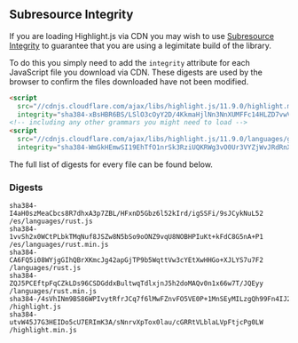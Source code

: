 ## Subresource Integrity

If you are loading Highlight.js via CDN you may wish to use [Subresource Integrity](https://developer.mozilla.org/en-US/docs/Web/Security/Subresource_Integrity) to guarantee that you are using a legimitate build of the library.

To do this you simply need to add the `integrity` attribute for each JavaScript file you download via CDN. These digests are used by the browser to confirm the files downloaded have not been modified.

```html
<script
  src="//cdnjs.cloudflare.com/ajax/libs/highlight.js/11.9.0/highlight.min.js"
  integrity="sha384-xBsHBR6BS/LSlO3cOyY2D/4KkmaHjlNn3NnXUMFFc14HLZD7vwVgS3+6U/WkHAra"></script>
<!-- including any other grammars you might need to load -->
<script
  src="//cdnjs.cloudflare.com/ajax/libs/highlight.js/11.9.0/languages/go.min.js"
  integrity="sha384-WmGkHEmwSI19EhTfO1nrSk3RziUQKRWg3vO0Ur3VYZjWvJRdRnX4/scQg+S2w1fI"></script>
```

The full list of digests for every file can be found below.

### Digests

```
sha384-I4aH0szMeaCbcs8R7dhxA3p7ZBL/HFxnD5Gbz6l52kIrd/igSSFi/9sJCykNuL52 /es/languages/rust.js
sha384-1vvSh2x0WCtPLbkTMqNuf8JSZw8N5bSo9oONZ9vqU8NOBHPIuKt+kFdC8G5nA+P1 /es/languages/rust.min.js
sha384-CA6FQ5i08WYjgGIhQBrXKmcJg42apGjTP9b5WqttVw3cYEtXwHHGo+XJLYS7u7F2 /languages/rust.js
sha384-ZQJ5PCEftpFqCZkLDs96CSDGddxBultwqTdlxjnJ5h2doMAQv0n1x66w7T/JQEyy /languages/rust.min.js
sha384-/4sVhINm9BS86WPIvytRfrJCq7f6lMwFZnvFO5VE0P+1MnSEyMILzgQh99Fn4IJ2 /highlight.js
sha384-utvW45J7G3HEIDo5cU7ERImK3A/sNnrvXpTox0lau/cGRRtVLblaLVpFtjcPg0LW /highlight.min.js
```

